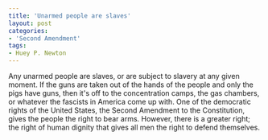 ```yaml
---
title: 'Unarmed people are slaves'
layout: post
categories:
- 'Second Amendment'
tags:
- Huey P. Newton
---
```


Any unarmed people are slaves, or are subject to slavery at any given moment. If the guns are taken out of the hands of the people and only the pigs have guns, then it's off to the concentration camps, the gas chambers, or whatever the fascists in America come up with. One of the democratic rights of the United States, the Second Amendment to the Constitution, gives the people the right to bear arms. However, there is a greater right; the right of human dignity that gives all men the right to defend themselves.